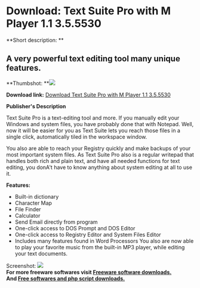 # Download: Text Suite Pro with M Player 1.1 3.5.5530

**Short description: **

## A very powerful text editing tool many unique features.

  
**Thumbshot: **![](http://www.freewarefiles.com/screenshot/textsuitepro_md.gif)   
  
**Download link:** [Download Text Suite Pro with M Player 1.1 3.5.5530](http://freesoftwares.boysofts.com/Text-Suite-Pro-With-M-Player_program_23615.html)  
  

**Publisher's Description**  
  

Text Suite Pro is a text-editing tool and more. If you manually edit your
Windows and system files, you have probably done that with Notepad. Well, now
it will be easier for you as Text Suite lets you reach those files in a single
click, automatically tiled in the workspace window.

You also are able to reach your Registry quickly and make backups of your most
important system files. As Text Suite Pro also is a regular writepad that
handles both rich and plain text, and have all needed functions for text
editing, you donA't have to know anything about system editing at all to use
it.

**Features:**

  * Built-in dictionary 
  * Character Map 
  * File Finder 
  * Calculator 
  * Send Email directly from program 
  * One-click access to DOS Prompt and DOS Editor 
  * One-click access to Registry Editor and System Files Editor 
  * Includes many features found in Word Processors 
You also are now able to play your favorite music from the built-in MP3
player, while editing your text documents.

  
  
Screenshot: ![](http://www.freewarefiles.com/screenshot/textsuitepro.gif)  
**For more freeware softwares visit [Freeware software downloads.](http://freesoftwares.boysofts.com/)**   
**And [Free softwares and php script downloads.](http://www.boysofts.com/)**

